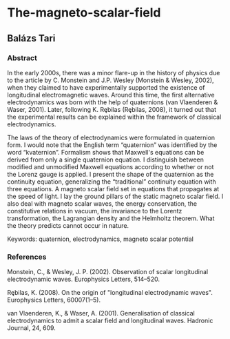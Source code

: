 # The-magneto-scalar-field
## Balázs Tari
### Abstract

In the early 2000s, there was a minor flare-up in the history of physics due to the article by C. Monstein and J.P. Wesley (Monstein & Wesley, 2002), when they claimed to have experimentally supported the existence of longitudinal electromagnetic waves. Around this time, the first alternative electrodynamics was born with the help of quaternions (van Vlaenderen & Waser, 2001). Later, following K. Rębilas (Rębilas, 2008), it turned out that the experimental results can be explained within the framework of classical electrodynamics. 

The laws of the theory of electrodynamics were formulated in quaternion form. I would note that the English term “quaternion” was identified by the word “kvaternion”. Formalism shows that Maxwell's equations can be derived from only a single quaternion equation. I distinguish between modified and unmodified Maxwell equations according to whether or not the Lorenz gauge is applied. I present the shape of the quaternion as the continuity equation, generalizing the “traditional” continuity equation with three equations. A magneto scalar field set in equations that propagates at the speed of light. I lay the ground pillars of the static magneto scalar field. I also deal with magneto scalar waves, the energy conservation, the constitutive relations in vacuum, the invariance to the Lorentz transformation, the Lagrangian density and the Helmholtz theorem. What the theory predicts cannot occur in nature.

Keywords: quaternion, electrodynamics, magneto scalar potential

### References

Monstein, C., & Wesley, J. P. (2002). Observation of scalar longitudinal electrodynamic waves. Europhysics Letters, 514–520.

Rębilas, K. (2008). On the origin of "longitudinal electrodynamic waves". Europhysics Letters, 60007(1–5).

van Vlaenderen, K., & Waser, A. (2001). Generalisation of classical electrodynamics to admit a scalar field and longitudinal waves. Hadronic Journal, 24, 609.
